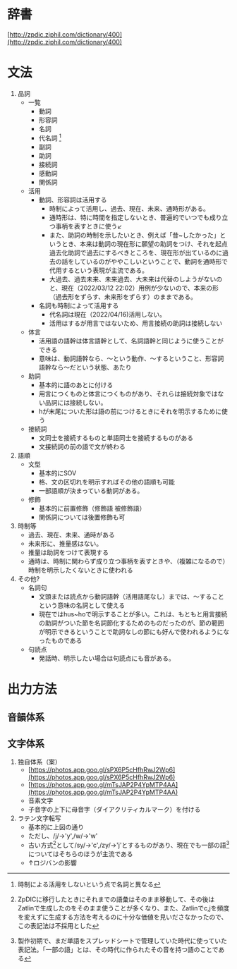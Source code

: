 # 辞書

[http://zpdic.ziphil.com/dictionary/400](http://zpdic.ziphil.com/dictionary/400)

# 文法



1. 品詞
    * 一覧
        * 動詞
        * 形容詞
        * 名詞
        * 代名詞 [^pronoun]
        * 副詞
        * 助詞
        * 接続詞
        * 感動詞
        * 関係詞
    * 活用
        * 動詞、形容詞は活用する
            * 時制によって活用し、過去、現在、未来、通時形がある。
            * 通時形は、特に時間を指定しないとき、普遍的でいつでも成り立つ事柄を表すときに使う↙
            * また、助詞の時制を示したいとき、例えば「昔~したかった」というとき、本来は動詞の現在形に願望の助詞をつけ、それを起点過去化助詞で過去にするべきところを、現在形が出ているのに過去の話をしているのがややこしいということで、動詞を通時形で代用するという表現が主流である。
            <!--これは、｢仮時制｣とでも言うべきか？英語の仮主語itみたいに、とりあえずなにかおいておかないといけないのでおいておいて、後で実際の時制が明示される、というような。-->
            * 大過去、過去未来、未来過去、大未来は代替のしようがないのと、現在（2022/03/12 22:02）用例が少ないので、本来の形（過去形をずらす、未来形をずらす）のままである。
        * 名詞も時制によって活用する
            * 代名詞は現在（2022/04/16)活用しない。
            * 活用はするが用言ではないため、用言接続の助詞は接続しない
    * 体言
        * 活用語の語幹は体言語幹として、名詞語幹と同じように使うことができる
        * 意味は、動詞語幹なら、〜という動作、〜するということ、形容詞語幹なら〜だという状態、あたり
    * 助詞
        * 基本的に語のあとに付ける
        * 用言につくものと体言につくものがあり、それらは接続対象ではない品詞には接続しない。
        * hが末尾についた形は語の前につけるときにそれを明示するために使う
    * 接続詞
        * 文同士を接続するものと単語同士を接続するものがある
        * 文接続詞の前の語で文が終わる
2. 語順
    * 文型
        * 基本的にSOV
        * 格、文の区切れを明示すればその他の語順も可能
        * 一部語順が決まっている動詞がある。
    * 修飾
        * 基本的に前置修飾（修飾語 被修飾語）
        * 関係詞については後置修飾も可
3. 時制等
    * 過去、現在、未来、通時がある
    * 未来形に、推量感はない。
    * 推量は助詞をつけて表現する
    * 通時は、時制に関わらず成り立つ事柄を表すときや、（複雑になるので）時制を明示したくないときに使われる
4. その他?
    * 名詞句
        * 文頭または読点から動詞語幹（活用語尾なし）までは、〜することという意味の名詞として使える
        * 現在ではhus~hoで明示することが多い。これは、もともと用言接続の助詞がついた節を名詞節化するためのものだったのが、節の範囲が明示できるということで助詞なしの節にも好んで使われるようになったものである
    * 句読点
        * 発話時、明示したい場合は句読点にも音がある。

# 出力方法
## 音韻体系
## 文字体系

1. 独自体系（案）
    * [https://photos.app.goo.gl/sPX6P5cHfhRwJ2Wp6](https://photos.app.goo.gl/sPX6P5cHfhRwJ2Wp6)
    * [https://photos.app.goo.gl/mTsJAP2P4YpMTP4AA](https://photos.app.goo.gl/mTsJAP2P4YpMTP4AA)
    * 音素文字
    * 子音字の上下に母音字（ダイアクリティカルマーク）を付ける
2. ラテン文字転写
    * 基本的に上図の通り
    * ただし、/j/→'y',/w/→'w'
    * 古い方式[^old_method]として/sy/→'c',/zy/->'j'とするものがあり、現在でも一部の語[^some_words]についてはそちらのほうが主流である
    * ↑ロジバンの影響  
[^some_words]: 製作初期で、まだ単語をスプレッドシートで管理していた時代に使っていた表記法。「一部の語」とは、その時代に作られたその音を持つ語のことである  
[^old_method]: ZpDICに移行したときにそれまでの語彙はそのまま移動して、その後はZatlinで生成したのをそのまま使うことが多くなり、また、Zatlinでc,jを頻度を変えずに生成する方法を考えるのに十分な価値を見いださなかったので、この表記法は不採用とした
[^pronoun]: 時制による活用をしないという点で名詞と異なる